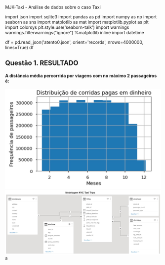 MJK-Taxi - Análise de dados sobre o caso Taxi 

import json
import sqlite3
import pandas as pd
import numpy as np
import seaborn as sns
import matplotlib as mat
import matplotlib.pyplot as plt
import colorsys
plt.style.use('seaborn-talk')
import warnings
warnings.filterwarnings("ignore")
%matplotlib inline
import datetime

df = pd.read_json('atento0.json', orient='records', nrows=4000000, lines=True)
df 

## Questão 1. RESULTADO
#### A distância média percorrida por viagens com no máximo 2 passageiros é:

<img src = "q3atento.jpg">

<img src = "ModelagemLogica.jpg">
a
